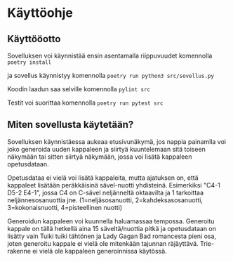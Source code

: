 # Käyttöohje

## Käyttööotto

Sovelluksen voi käynnistää ensin asentamalla riippuvuudet komennolla 
`poetry install`

ja sovellus käynnistyy komennolla
`poetry run python3 src/sovellus.py`

Koodin laadun saa selville komennolla `pylint src`

Testit voi suorittaa komennolla `poetry run pytest src`

## Miten sovellusta käytetään?

Sovelluksen käynnistäessa aukeaa etusivunäkymä, jos nappia painamlla voi joko generoida uuden kappaleen ja siirtyä kuuntelemaan sitä toiseen näkymään tai sitten siirtyä näkymään, jossa voi lisätä kappaleen opetusdataan.


Opetusdataa ei vielä voi lisätä kappaleita, mutta ajatuksen on, että kappaleet lisätään peräkkäisinä sävel-nuotti yhdisteinä. 
Esimerkiksi "C4-1 D5-2 E4-1", jossa C4 on C-sävel neljänneltä oktaavilta ja 1 tarkoittaa neljännesosanuottia jne.
(1=neljäsosanuotti, 2=kahdeksasosanuotti, 3=kokonaisnuotti, 4=pisteellinen nuotti)


Generoidun kappaleen voi kuunnella haluamassaa tempossa. Generoitu kappale on tällä hetkellä
aina 15 säveltä/nuottia pitkä ja opetusdataan on lisätty vain Tuiki tuiki tähtönen ja Lady Gagan Bad romancesta pieni osa, joten generoitu kappale ei
vielä ole mitenkään tajunnan räjäyttävä. Trie-rakenne ei vielä ole kappaleen generoinnissa käytössä.

